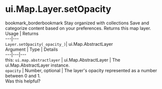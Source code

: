  
#  ui.Map.Layer.setOpacity
bookmark_borderbookmark Stay organized with collections  Save and categorize content based on your preferences.
Returns this map layer.
Usage | Returns  
---|---  
`Layer.setOpacity(_opacity_)`|  ui.Map.AbstractLayer  
Argument | Type | Details  
---|---|---  
this: `ui.map.abstractlayer` | ui.Map.AbstractLayer | The ui.Map.AbstractLayer instance.  
`opacity` | Number, optional | The layer's opacity represented as a number between 0 and 1.  
Was this helpful?
